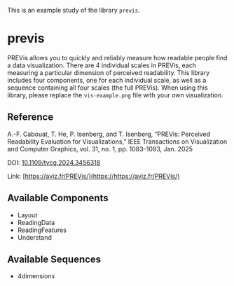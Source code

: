 This is an example study of the library `previs`.


# previs

PREVis allows you to quickly and reliably measure how readable people find a data visualization. There are 4 individual scales in PREVis, each measuring a particular dimension of perceived readability. This library includes four components, one for each individual scale, as well as a sequence containing all four scales (the full PREVis). 
 When using this library, please replace the `vis-example.png` file with your own visualization.

## Reference

A.-F. Cabouat, T. He, P. Isenberg, and T. Isenberg, “PREVis: Perceived Readability Evaluation for Visualizations,” IEEE Transactions on Visualization and Computer Graphics, vol. 31, no. 1, pp. 1083–1093, Jan. 2025

DOI: [10.1109/tvcg.2024.3456318](https://doi.org/10.1109/tvcg.2024.3456318)

Link: [https://aviz.fr/PREVis/](https://https://aviz.fr/PREVis/)

## Available Components

- Layout
- ReadingData
- ReadingFeatures
- Understand

## Available Sequences

- 4dimensions
